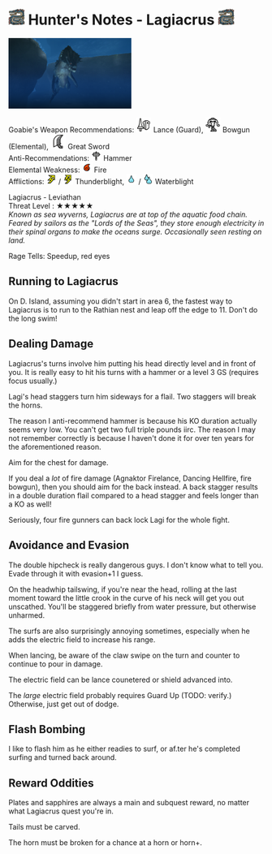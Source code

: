 # <img src="icons/lagiacrus.png" width="32px"> Hunter's Notes - Lagiacrus <img src="icons/lagiacrus.png" width="32px">
<p float="left">
<img src="images/lagiacrus.png" width="48%">
<p float="left">  

Goabie's Weapon Recommendations: <img src="icons/MH3icon-Lance.png"> Lance (Guard), <img src="icons/MH3icon-Medium_Bowgun.png"> Bowgun (Elemental), <img src="icons/MH3icon-Great_Sword.png"> Great Sword  
Anti-Recommendations: <img src="icons/MH3icon-Hammer.png" width="20px"> Hammer  
Elemental Weakness: <img src="icons/-status-Fireblight.png" width="20px"> Fire  
Afflictions: <img src="icons/-status-Thunderblight.png" width="20px"> / <img src="icons/-status-Severe_Thunderblight.png" width="20px"> Thunderblight, <img src="icons/-status-Waterblight.png" width="20px"> / <img src="icons/-status-Severe_Waterblight.png" width="20px"> Waterblight

Lagiacrus - Leviathan  
Threat Level : ★★★★★  
*Known as sea wyverns, Lagiacrus are at top of the aquatic food chain.  Feared by sailors as the "Lords of the Seas", they store enough electricity in their spinal organs to make the oceans surge.  Occasionally seen resting on land.*

Rage Tells: Speedup, red eyes

## Running to Lagiacrus
On D. Island, assuming you didn't start in area 6, the fastest way to Lagiacrus is to run to the Rathian nest and leap off the edge to 11. Don't do the long swim!

## Dealing Damage
Lagiacrus's turns involve him putting his head directly level and in front of you. It is really easy to hit his turns with a hammer or a level 3 GS (requires focus usually.)

Lagi's head staggers turn him sideways for a flail. Two staggers will break the horns.

The reason I anti-recommend hammer is because his KO duration actually seems very low. You can't get two full triple pounds iirc. The reason I may not remember correctly is because I haven't done it for over ten years for the aforementioned reason.

Aim for the chest for damage.

If you deal a *lot* of fire damage (Agnaktor Firelance, Dancing Hellfire, fire bowgun), then you should aim for the back instead. A back stagger results in a double duration flail compared to a head stagger and feels longer than a KO as well!

Seriously, four fire gunners can back lock Lagi for the whole fight.

## Avoidance and Evasion
The double hipcheck is really dangerous guys. I don't know what to tell you. Evade through it with evasion+1 I guess.

On the headwhip tailswing, if you're near the head, rolling at the last moment toward the little crook in the curve of his neck will get you out unscathed. You'll be staggered briefly from water pressure, but otherwise unharmed.

The surfs are also surprisingly annoying sometimes, especially when he adds the electric field to increase his range.

When lancing, be aware of the claw swipe on the turn and counter to continue to pour in damage.

The electric field can be lance counetered or shield advanced into.

The *large* electric field probably requires Guard Up (TODO: verify.) Otherwise, just get out of dodge.

## Flash Bombing
I like to flash him as he either readies to surf, or af.ter he's completed surfing and turned back around.

## Reward Oddities
Plates and sapphires are always a main and subquest reward, no matter what Lagiacrus quest you're in.

Tails must be carved.

The horn must be broken for a chance at a horn or horn+.
